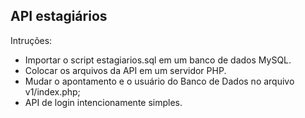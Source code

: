 ## API estagiários

Intruções:
- Importar o script estagiarios.sql em um banco de dados MySQL.
- Colocar os arquivos da API em um servidor PHP.
- Mudar o apontamento e o usuário do Banco de Dados no arquivo v1/index.php;
- API de login intencionamente simples.